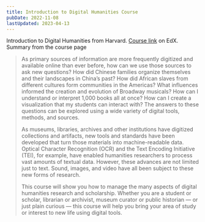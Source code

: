 ```yaml
---
title: Introduction to Digital Humanities Course
pubDate: 2022-11-08
lastUpdated: 2023-04-13
---
```


Introduction to Digital Humanities from Harvard. [Course link](https://www.edx.org/course/introduction-to-digital-humanities) on EdX. Summary from the course page

> As primary sources of information are more frequently digitized and available online than ever before, how can we use those sources to ask new questions? How did Chinese families organize themselves and their landscapes in China’s past? How did African slaves from different cultures form communities in the Americas? What influences informed the creation and evolution of Broadway musicals? How can I understand or interpret 1,000 books all at once? How can I create a visualization that my students can interact with? The answers to these questions can be explored using a wide variety of digital tools, methods, and sources.
>
> As museums, libraries, archives and other institutions have digitized collections and artifacts, new tools and standards have been developed that turn those materials into machine-readable data. Optical Character Recognition (OCR) and the Text Encoding Initiative (TEI), for example, have enabled humanities researchers to process vast amounts of textual data. However, these advances are not limited just to text. Sound, images, and video have all been subject to these new forms of research.
>
> This course will show you how to manage the many aspects of digital humanities research and scholarship. Whether you are a student or scholar, librarian or archivist, museum curator or public historian — or just plain curious — this course will help you bring your area of study or interest to new life using digital tools.
